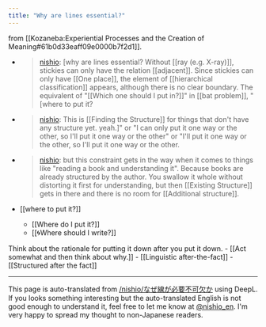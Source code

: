 ```yaml
---
title: "Why are lines essential?"
---
```


from [[Kozaneba:Experiential Processes and the Creation of Meaning#61b0d33eaff09e0000b7f2d1]].
- > [nishio](https://twitter.com/nishio/status/1468454613347364866): [why are lines essential? Without [[ray (e.g. X-ray)]], stickies can only have the relation [[adjacent]]. Since stickies can only have [[One place]], the element of [[hierarchical classification]] appears, although there is no clear boundary. The equivalent of "[[Which one should I put in?]]" in [[bat problem]], "[where to put it?
- > [nishio](https://twitter.com/nishio/status/1468455136519667712): This is [[Finding the Structure]] for things that don't have any structure yet. yeah.]" or "I can only put it one way or the other, so I'll put it one way or the other" or "I'll put it one way or the other, so I'll put it one way or the other.
- > [nishio](https://twitter.com/nishio/status/1468455841154334720): but this constraint gets in the way when it comes to things like "reading a book and understanding it". Because books are already structured by the author. You swallow it whole without distorting it first for understanding, but then [[Existing Structure]] gets in there and there is no room for [[Additional structure]].

- [[where to put it?]]
    - [[Where do I put it?]]
    - [[🌀Where should I write?]]

Think about the rationale for putting it down after you put it down.
    - [[Act somewhat and then think about why.]]
    - [[Linguistic after-the-fact]]
        - [[Structured after the fact]]

---
This page is auto-translated from [/nishio/なぜ線が必要不可欠か](https://scrapbox.io/nishio/なぜ線が必要不可欠か) using DeepL. If you looks something interesting but the auto-translated English is not good enough to understand it, feel free to let me know at [@nishio_en](https://twitter.com/nishio_en). I'm very happy to spread my thought to non-Japanese readers.